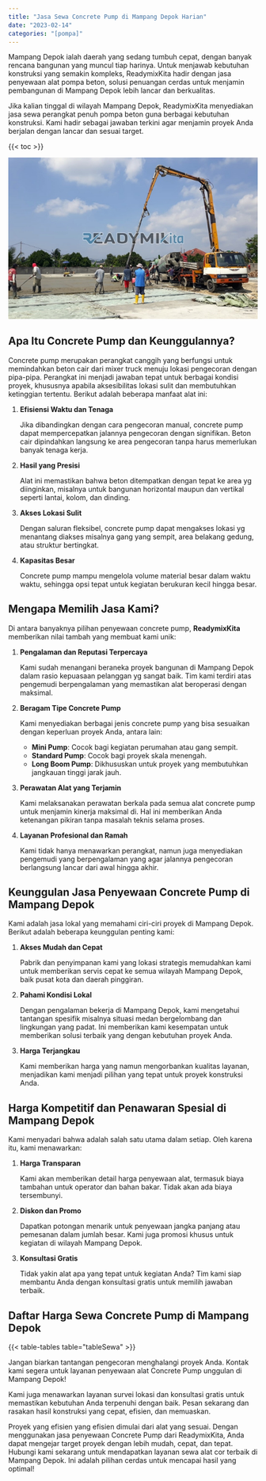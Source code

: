 ```yaml
---
title: "Jasa Sewa Concrete Pump di Mampang Depok Harian"
date: "2023-02-14"
categories: "[pompa]"
---
```


Mampang Depok ialah daerah yang sedang tumbuh cepat, dengan banyak rencana bangunan yang muncul tiap harinya. Untuk menjawab kebutuhan konstruksi yang semakin kompleks, ReadymixKita hadir dengan jasa penyewaan alat pompa beton, solusi penuangan cerdas untuk menjamin pembangunan di Mampang Depok lebih lancar dan berkualitas.

Jika kalian tinggal di wilayah Mampang Depok, ReadymixKita menyediakan jasa sewa perangkat penuh pompa beton guna berbagai kebutuhan konstruksi. Kami hadir sebagai jawaban terkini agar menjamin proyek Anda berjalan dengan lancar dan sesuai target.

{{< toc >}}

![Jasa Sewa Concrete Pump di Mampang Depok Harian](/images/pompa/sewa-pompa-12.jpg)

## Apa Itu Concrete Pump dan Keunggulannya?

Concrete pump merupakan perangkat canggih yang berfungsi untuk memindahkan beton cair dari mixer truck menuju lokasi pengecoran dengan pipa-pipa. Perangkat ini menjadi jawaban tepat untuk berbagai kondisi proyek, khususnya apabila aksesibilitas lokasi sulit dan membutuhkan ketinggian tertentu. Berikut adalah beberapa manfaat alat ini:

1. **Efisiensi Waktu dan Tenaga**

   Jika dibandingkan dengan cara pengecoran manual, concrete pump dapat mempercepatkan jalannya pengecoran dengan signifikan. Beton cair dipindahkan langsung ke area pengecoran tanpa harus memerlukan banyak tenaga kerja.

2. **Hasil yang Presisi**

   Alat ini memastikan bahwa beton ditempatkan dengan tepat ke area yg diinginkan, misalnya untuk bangunan horizontal maupun dan vertikal seperti lantai, kolom, dan dinding.

3. **Akses Lokasi Sulit**

   Dengan saluran fleksibel, concrete pump dapat mengakses lokasi yg menantang diakses misalnya gang yang sempit, area belakang gedung, atau struktur bertingkat.

4. **Kapasitas Besar**

   Concrete pump mampu mengelola volume material besar dalam waktu waktu, sehingga opsi tepat untuk kegiatan berukuran kecil hingga besar.

## Mengapa Memilih Jasa Kami?

Di antara banyaknya pilihan penyewaan concrete pump, **ReadymixKita** memberikan nilai tambah yang membuat kami unik:

1. **Pengalaman dan Reputasi Terpercaya**

   Kami sudah menangani beraneka proyek bangunan di Mampang Depok dalam rasio kepuasaan pelanggan yg sangat baik. Tim kami terdiri atas pengemudi berpengalaman yang memastikan alat beroperasi dengan maksimal.

2. **Beragam Tipe Concrete Pump**

   Kami menyediakan berbagai jenis concrete pump yang bisa sesuaikan dengan keperluan proyek Anda, antara lain:
   - **Mini Pump**: Cocok bagi kegiatan perumahan atau gang sempit.
   - **Standard Pump**: Cocok bagi proyek skala menengah.
   - **Long Boom Pump**: Dikhususkan untuk proyek yang membutuhkan jangkauan tinggi jarak jauh.

3. **Perawatan Alat yang Terjamin**

   Kami melaksanakan perawatan berkala pada semua alat concrete pump untuk menjamin kinerja maksimal di. Hal ini memberikan Anda ketenangan pikiran tanpa masalah teknis selama proses.

4. **Layanan Profesional dan Ramah**

   Kami tidak hanya menawarkan perangkat, namun juga menyediakan pengemudi yang berpengalaman yang agar jalannya pengecoran berlangsung lancar dari awal hingga akhir.

## Keunggulan Jasa Penyewaan Concrete Pump di Mampang Depok

Kami adalah jasa lokal yang memahami ciri-ciri proyek di Mampang Depok. Berikut adalah beberapa keunggulan penting kami:

1. **Akses Mudah dan Cepat**

   Pabrik dan penyimpanan kami yang lokasi strategis memudahkan kami untuk memberikan servis cepat ke semua wilayah Mampang Depok, baik pusat kota dan daerah pinggiran.

2. **Pahami Kondisi Lokal**

   Dengan pengalaman bekerja di Mampang Depok, kami mengetahui tantangan spesifik misalnya situasi medan bergelombang dan lingkungan yang padat. Ini memberikan kami kesempatan untuk memberikan solusi terbaik yang dengan kebutuhan proyek Anda.

3. **Harga Terjangkau**

   Kami memberikan harga yang namun mengorbankan kualitas layanan, menjadikan kami menjadi pilihan yang tepat untuk proyek konstruksi Anda.

## Harga Kompetitif dan Penawaran Spesial di Mampang Depok

Kami menyadari bahwa adalah salah satu utama dalam setiap. Oleh karena itu, kami menawarkan:

1. **Harga Transparan**

   Kami akan memberikan detail harga penyewaan alat, termasuk biaya tambahan untuk operator dan bahan bakar. Tidak akan ada biaya tersembunyi.

2. **Diskon dan Promo**

   Dapatkan potongan menarik untuk penyewaan jangka panjang atau pemesanan dalam jumlah besar. Kami juga promosi khusus untuk kegiatan di wilayah Mampang Depok.

3. **Konsultasi Gratis**

   Tidak yakin alat apa yang tepat untuk kegiatan Anda? Tim kami siap membantu Anda dengan konsultasi gratis untuk memilih jawaban terbaik.

## Daftar Harga Sewa Concrete Pump di Mampang Depok

{{< table-tables table="tableSewa" >}}

Jangan biarkan tantangan pengecoran menghalangi proyek Anda. Kontak kami segera untuk layanan penyewaan alat Concrete Pump unggulan di Mampang Depok!

Kami juga menawarkan layanan survei lokasi dan konsultasi gratis untuk memastikan kebutuhan Anda terpenuhi dengan baik. Pesan sekarang dan rasakan hasil konstruksi yang cepat, efisien, dan memuaskan.

Proyek yang efisien yang efisien dimulai dari alat yang sesuai. Dengan menggunakan jasa penyewaan Concrete Pump dari ReadymixKita, Anda dapat mengejar target proyek dengan lebih mudah, cepat, dan tepat. Hubungi kami sekarang untuk mendapatkan layanan sewa alat cor terbaik di Mampang Depok. Ini adalah pilihan cerdas untuk mencapai hasil yang optimal!